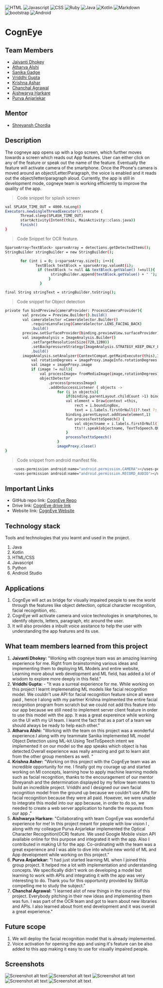 ![HTML](https://img.shields.io/badge/HTML-239120?style=for-the-badge&logo=html5&logoColor=white)
![Javascript](https://img.shields.io/badge/JavaScript-F7DF1E?style=for-the-badge&logo=javascript&logoColor=black)
![CSS](https://img.shields.io/badge/CSS3-1572B6?style=for-the-badge&logo=css3&logoColor=white)
![Ruby](https://img.shields.io/badge/Ruby-CC342D?style=for-the-badge&logo=ruby&logoColor=white)
![Java](https://img.shields.io/badge/Java-ED8B00?style=for-the-badge&logo=java&logoColor=white)
![Kotlin](https://img.shields.io/badge/Kotlin-0095D5?&style=for-the-badge&logo=kotlin&logoColor=white)
![Markdown](https://img.shields.io/badge/Markdown-000000?style=for-the-badge&logo=markdown&logoColor=white)
![bootstrap](https://img.shields.io/badge/Bootstrap-563D7C?style=for-the-badge&logo=bootstrap&logoColor=white)
![Android](https://img.shields.io/badge/Android-3DDC84?style=for-the-badge&logo=android&logoColor=whi)
# CognEye

## Team Members
* [Jaivanti Dhokey](https://github.com/jaivanti)
* [Atharva Alshi](https://github.com/atharva1608)
* [Sanika Gadge](https://github.com/Sanikagadge15)
* [Vriddhi Gupta](https://github.com/Vriddhigupta)
* [Krishna Ashar](https://github.com/Krishna26Ashar)
* [Chanchal Agrawal](https://github.com/chanchal221b)
* [Aishwarya Harkare](https://github.com/Aishwarya856)
* [Purva Anjarlekar](https://github.com/Caddonix)

## Mentor
* [Shreyansh Chordia](https://github.com/shreyanshchordia)

## Description
The cogneye app opens up with a logo screen, which further moves towards a screen which reads out App features. User can either click on any of the feature or speak out the name of the feature. Eventually the feature will activate camera of the smartphone. Once the Phone's camera is moved around an object/Letter/Paragraph, the voice is enabled and it reads out the object/letter/paragraph aloud.
Currently, the app is still in development mode, cogneye team is working efficiently to improve the quality of the app.
> Code snippet for splash screen
```bash
val SPLASH_TIME_OUT = 4000.toLong()
Executors.newSingleThreadExecutor().execute {
       Thread.sleep(SPLASH_TIME_OUT)
       startActivity(Intent(this, MainActivity::class.java))
       finish()
}
```

>Code Snippet for OCR feature.

```bash
SparseArray<TextBlock> sparseArray = detections.getDetectedItems();
StringBuilder stringBuilder = new StringBuilder();

       for (int i = 0; i<sparseArray.size(); i++){
              TextBlock textBlock = sparseArray.valueAt(i);
               if (textBlock != null && textBlock.getValue() !=null){
                     stringBuilder.append(textBlock.getValue() + " ");
                    }
                }

final String stringText = stringBuilder.toString();
```

> Code snippet for Object detection
```bash
private fun bindPreview(cameraProvider: ProcessCameraProvider){
        val preview = Preview.Builder().build()
        val cameraSelector =CameraSelector.Builder()
            .requireLensFacing(CameraSelector.LENS_FACING_BACK)
            .build()
        preview.setSurfaceProvider(binding.previewView.surfaceProvider)
        val imageAnalysis = ImageAnalysis.Builder()
            .setTargetResolution(Size(720,1280))
            .setBackpressureStrategy(ImageAnalysis.STRATEGY_KEEP_ONLY_LATEST)
            .build()
        imageAnalysis.setAnalyzer(ContextCompat.getMainExecutor(this),ImageAnalysis.Analyzer{ imageProxy ->
            val rotationDegrees = imageProxy.imageInfo.rotationDegrees
            val image = imageProxy.image
            if (image != null){
                val processImage= fromMediaImage(image,rotationDegrees)
                objectDetector
                    .process(processImage)
                    .addOnSuccessListener { objects ->
                        for (i in objects){
                            if(binding.parentLayout.childCount >1) binding.parentLayout.removeViewAt(1)
                            val element = Draw(context =this,
                                rect = i.boundingBox,
                                text = i.labels.firstOrNull()?.text ?: "Undefined")
                            binding.parentLayout.addView(element,1)
                            fun processTexttoSpeech() {
                                val objectname = i.labels.firstOrNull()?.text ?: "Undefined"
                                tts!!.speak(objectname, TextToSpeech.QUEUE_FLUSH, null, "")
                            }
                            processTexttoSpeech()
                        }
                        imageProxy.close()
}
```

>Code snippet from android manifest file.
```bash
    <uses-permission android:name="android.permission.CAMERA"></uses-permission>
    <uses-permission android:name="android.permission.RECORD_AUDIO"></uses-permission>
```

<!--Don't forget to replace the link here with **_your own Github repository_** link. -->

## Important Links

* GitHub repo link: [CognEye Repo](https://github.com/CognEye/CognEye)
* Drive link: [CognEye drive link](https://drive.google.com/drive/folders/1pjNYFkQNOuKjL1RA7lDQqLeqY4qTpyS_?usp=sharing)
* Website link: [CognEye Website](https://cogneye.github.io/)

## Technology stack

Tools and technologies that you learnt and used in the project.

1. Java
2. Kotlin
3. HTML/CSS
4. Javascript
5. Python
6. Android Studio

## Applications
1. CognEye will act as bridge for visually impaired people to see the world through the features like object detection, optical character recognition, facial recognition, etc.
2. CognEye will activate camera and voice technologies in smartphones, to identify objects, letters, paragraph, etc around the user.
3. It will also provides a inbuilt voice assitance to help the user with understanding the app features and its use.

## What team members learned from this project



1. **Jaivanti Dhokey:** "Working with cogneye team was an amazing learning experience for me. Right from brainstorming various ideas and implementing them to deploying ML Models and entire website, Learning more about web development and ML field, has added a lot of wisdom to explore more deeply in this field."
2. **Vriddhi Gupta:** - "It was a surreal experience for me. While working on this project I learnt implemenating ML models like facial recognition model. We couldn't use API for facial recognition feature since all were paid , hence I along with my partner Krishna implmented the entire facial recognition program from scratch but we could not add  this feature into our app because we still need to implement server client feature in order to use this model with the app. It was a great expereince while working on the UI with my UI team. I learnt the fact that as a part of a team we should always be ready to help each other."
3. **Atharva Alshi:** "Working with the team on this project was a wonderful experience.I along with my teammate Sanika implemented ML model Object Detection using ML-kit.Using TextToSpeech intent we implemented it on our model so the app speaks which object is has detected.Overall experience was really amazing and got to learn alot from the other group members as well. "
4. **Krishna Asher:** "Working on this project with the CognEye team was an incredible opportunity for me. I finally got my courage up and started working on Ml concepts, learning how to apply machine learning models such as facial recognition, thanks to the encouragement of our mentor Shreyansh and the determination displayed by my fellow team mates to build an incredible project. Vriddhi and I designed our own facial recognition model from the ground up because we couldn't use APIs for facial recognition because they were all paid. However, we were unable to integrate this model into our app because, in order to do so, we needed to create a web server application to handle the requests from our app ."
5. **Aishwarya Harkare:** "Collaborating with team CognEye was wonderful experience for me! In this project meant for people with low vision I , along with my colleague Purva Anjarlekar implemented the Optical Character Recognition(OCR) feature. We used Google Mobile vision API available online for this purpose and integrated it with the app. Also I contributed in making UI for the app. Co-ordinating with the team was a great experience and I  was able to dive into whole new world of ML and App development while working on this project." 
6. **Purva Anjarlekar:** "I had just started learning ML when I joined this group project. It helped me a lot with implementation and understanding concepts. We specifically didn't work on developing a model but learning to work with APIs and integrating it with the app was very interesting to do. Thank you for this opportunity provided by SkillUp compelling me to study the subject."
7. **Chanchal Agrawal:** "I learned alot of new things in the course of this project. Everybody pitching in their new ideas and implementing them was fun. I was part of the OCR team and got to learn about new libraries and APIs. I also learned about front end development and it was overall a great experience."
## Future scope
1. We will deploy the facial recognition model that is already implemented.
2. Voice activation for opening the app and using it's feature can be also added to this app making it easy to use for visually impaired people.

## Screenshots

![Screenshot alt text](https://github.com/Vriddhigupta/CognEye-1/blob/main/WhatsApp%20Image%202021-05-21%20at%202.10.08%20PM%20(4).jpeg)
![Screenshot alt text](https://github.com/Vriddhigupta/CognEye-1/blob/main/WhatsApp%20Image%202021-05-21%20at%202.10.08%20PM%20(3).jpeg)
![Screenshot alt text](https://github.com/Vriddhigupta/CognEye-1/blob/main/WhatsApp%20Image%202021-05-21%20at%202.10.08%20PM%20(2).jpeg)
![Screenshot alt text](https://github.com/Vriddhigupta/CognEye-1/blob/main/WhatsApp%20Image%202021-05-21%20at%202.10.08%20PM%20(1).jpeg)
![Screenshot alt text](https://github.com/Vriddhigupta/CognEye-1/blob/main/WhatsApp%20Image%202021-05-21%20at%202.10.08%20PM.jpeg)
